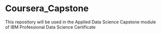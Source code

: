 # Coursera_Capstone
This repository will be used in the Applied Data Science Capstone module of IBM Professional Data Science Certificate

